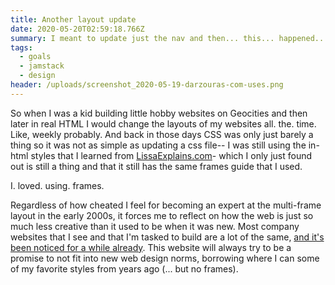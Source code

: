 ```yaml
---
title: Another layout update
date: 2020-05-20T02:59:18.766Z
summary: I meant to update just the nav and then... this... happened....
tags:
  - goals
  - jamstack
  - design
header: /uploads/screenshot_2020-05-19-darzouras-com-uses.png
---
```

So when I was a kid building little hobby websites on Geocities and then later in real HTML I would change the layouts of my websites all. the. time. Like, weekly probably. And back in those days CSS was only just barely a thing so it was not as simple as updating a css file-- I was still using the in-html styles that I learned from [LissaExplains.com](http://www.lissaexplains.com/)- which I only just found out is still a thing and that it still has the same frames guide that I used.

I. loved. using. frames.

Regardless of how cheated I feel for becoming an expert at the multi-frame layout in the early 2000s, it forces me to reflect on how the web is just so much less creative than it used to be when it was new. Most company websites that I see and that I'm tasked to build are a lot of the same, [and it's been noticed for a while already](https://modus.medium.com/on-the-visual-weariness-of-the-web-8af1c969ce73). This website will always try to be a promise to not fit into new web design norms, borrowing where I can some of my favorite styles from years ago (... but no frames).